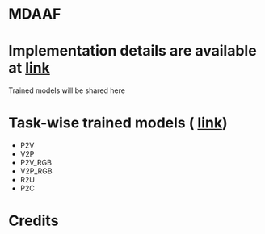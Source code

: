 # MDAAF

# Implementation details are available at [link](https://github.com/chouhan-avinash/MDAAF/tree/master)

Trained models will be shared here 

# Task-wise trained models ( [link](https://drive.google.com/drive/folders/17tOm5PqvEiKZGz-YzF8vHXyEwhGpnTuA))
- P2V
- V2P
- P2V_RGB
- V2P_RGB
- R2U
- P2C

# Credits
